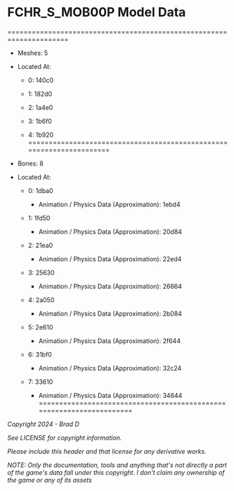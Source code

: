 # FCHR_S_MOB00P Model Data
=====================================================================

* Meshes: 5

* Located At:

  * 0: 140c0

  * 1: 182d0

  * 2: 1a4e0

  * 3: 1b6f0

  * 4: 1b920
=====================================================================

* Bones: 8

* Located At:

  * 0: 1dba0

    * Animation / Physics Data (Approximation): 1ebd4

  * 1: 1fd50

    * Animation / Physics Data (Approximation): 20d84

  * 2: 21ea0

    * Animation / Physics Data (Approximation): 22ed4

  * 3: 25630

    * Animation / Physics Data (Approximation): 26664

  * 4: 2a050

    * Animation / Physics Data (Approximation): 2b084

  * 5: 2e610

    * Animation / Physics Data (Approximation): 2f644

  * 6: 31bf0

    * Animation / Physics Data (Approximation): 32c24

  * 7: 33610

    * Animation / Physics Data (Approximation): 34644
=====================================================================

*Copyright 2024 - Brad D*

*See LICENSE for copyright information.*

*Please include this header and that license for any derivative works.*

*NOTE: Only the documentation, tools and anything that's not directly a part of the game's data fall under this copyright. I don't claim any ownership of the game or any of its assets*
